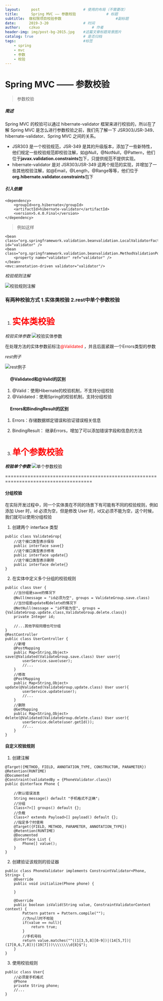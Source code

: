 ```yaml
---
layout:     post   				    # 使用的布局（不需要改）
title:      Spring MVC —— 参数校验 				# 标题 
subtitle:  做权限项目校验参数                         #副标题
date:      2019-3-20 				# 时间
author:    czkuo 						# 作者
header-img: img/post-bg-2015.jpg 	#这篇文章标题背景图片
catalog: true 						# 是否归档
tags:								#标签
    - spring
    - mvc
    - 参数
    - 校验
---
```


# Spring MVC —— 参数校验 

> 参数校验

##### 简述
Spring MVC 的校验可以通过 hibernate-validator 框架来进行校验的，所以在了解 Spring MVC 是怎么进行参数校验之前，我们先了解一下 JSR303/JSR-349、hibernate-validator、Spring MVC 之间的关系。

* JSR303 是一个校验规范，JSR-349 是其的升级版本，添加了一些新特性，他们规定一些校验规范即校验注解，如@Null，@NotNull，@Pattern，他们位于**javax.validation.constraints**包下，只提供规范不提供实现。
*  hibernate-validator 是对 JSR303/JSR-349 这两个规范的实现，并增加了一些其他校验注解，如@Email，@Length，@Range等等，他们位于**org.hibernate.validator.constraints**包下

##### 引入依赖
```
<dependency>
    <groupId>org.hibernate</groupId>
    <artifactId>hibernate-validator</artifactId>
    <version>5.4.0.Final</version>
</dependency>
```

> 例如这样

```
<bean class="org.springframework.validation.beanvalidation.LocalValidatorFactoryBean" id="validator" />
<bean class="org.springframework.validation.beanvalidation.MethodValidationPostProcessor">
    <property name="validator" ref="validator" />
</bean> 
<mvc:annotation-driven validator="validator"/>
```
*校验规则注解*

![**校验规则注解**](https://czkuo.github.io/postimages/clipboard.png)

###    有两种校验方式 1.实体类校验 2.rest中单个参数校验 

1. # <font color="red">实体类校验</font>                

*校验实体参数*
![**校验实体参数**](https://czkuo.github.io/postimages/20190304021.png)

 在处理方法的实体参数前标注<font color="red">@Validated</font> ，并且后面紧跟一个Errors类型的参数

*rest例子*

![rest例子](https://czkuo.github.io/postimages/201904022.png)

 ####   &nbsp;&nbsp;&nbsp;&nbsp; @Validated和@Valid的区别

1. @Valid：使用Hibernate的校验机制，不支持分组校验
2. @Validated：使用Spring的校验机制，支持分组校验

####  &nbsp;&nbsp;&nbsp;&nbsp; Errors和BindingResult的区别

1. Errors：存储数据绑定错误和验证错误相关信息
2. BindingResult： 继承Errors，增加了可以添加错误字段和信息的方法


2. # <font color="red">单个参数校验</font>                

***校验单个参数***
![单个参数校验](https://czkuo.github.io/postimages/201904023.png)

=====================================================================================

#### 分组校验

在实际开发过程中，同一个实体类在不同的场景下有可能有不同的校验规则，例如添加 User 时，id 必须为空，但是修改 User 时，id又必须不能为空，这个时候，我们就可以使用分组校验

1. 创建两个 interface 类型

```
public class ValidateGrop{
    //这个接口类型表示保存
    public interface save{}
    //这个接口类型表示修改
    public interface update{}
    //这个接口类型表示删除
    public interface delete{}
}
```

2. 在实体中定义多个分组的校验规则

```
public class User {
    //当分组是save的情况下
    @Null(message = "id必须为空", groups = ValidateGroup.save.class)
    //当分组是update和delete的情况下
    @NotNull(message = "id不能为空", groups = {ValidateGroup.update.class,ValidateGroup.delete.class})
    private Integer id;

    //...其他字段同理也可分组
}
@RestController
public class UserController {
    //新增
    @PostMapping
    public Map<String,Object> save(@Validated(ValidateGroup.save.class) User user){
        userService.save(user);
        //...
    }
    //修改
    @PostMapping
    public Map<String,Object> update(@Validated(ValidateGroup.update.class) User user){
        userService.update(user);
        //...
    }
    //删除
    @GetMapping
    public Map<String,Object> delete(@Validated(ValidateGroup.delete.class) User user){
        userService.delete(user.getId());
        //...
    }
}
```

#### 自定义校验规则

1. 创建注解

```
@Target({METHOD, FIELD, ANNOTATION_TYPE, CONSTRUCTOR, PARAMETER})
@Retention(RUNTIME)
@Documented
@Constraint(validatedBy = {PhoneValidator.class})
public @interface Phone {

    //默认错误消息
    String message() default "手机格式不正确";
    //分组
    Class<?>[] groups() default {};
    //负载
    Class<? extends Payload>[] payload() default {};
    //指定多个时使用
    @Target({FIELD, METHOD, PARAMETER, ANNOTATION_TYPE})
    @Retention(RUNTIME)
    @Documented
    @interface List {
        Phone[] value();
    }
}
```

2. 创建验证该规则的验证器
```
public class PhoneValidator implements ConstraintValidator<Phone, String> {
    @Override
    public void initialize(Phone phone) {

    }

    @Override
    public boolean isValid(String value, ConstraintValidatorContext context) {
        Pattern pattern = Pattern.compile("");
        //为null时不校验
        if(value == null){
            return true;
        }
        //手机号码
        return value.matches("^((1[3,5,8][0-9])|(14[5,7])|(17[0,6,7,8])|(19[7]))\\\\\\\\d{8}$");
    }
}
```

3. 使用校验规则
```
public class User{
    //必须是手机格式
    @Phone
    private String phone;
    //...
}
```